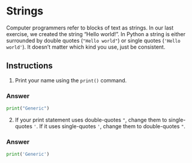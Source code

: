 # Strings

Computer programmers refer to blocks of text as strings. In our last exercise, we created the string “Hello world!”. In Python a string is either surrounded by double quotes (`"Hello world"`) or single quotes (`'Hello world'`).  It doesn’t matter which kind you use, just be consistent.

## Instructions

1. Print your name using the `print()` command.

### Answer

```py
print("Generic")
```

2. If your print statement uses double-quotes `"`, change them to single-quotes `'`. If it uses single-quotes `'`, change them to double-quotes `"`.

### Answer

```py
print('Generic')
```